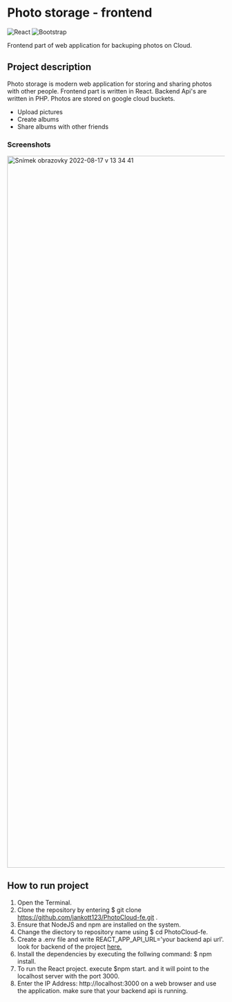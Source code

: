 # Photo storage - frontend
![React](https://img.shields.io/badge/react-%2320232a.svg?style=for-the-badge&logo=react&logoColor=%2361DAFB) ![Bootstrap](https://img.shields.io/badge/bootstrap-%23563D7C.svg?style=for-the-badge&logo=bootstrap&logoColor=white)


Frontend part of web application for backuping photos on Cloud. 

## Project description

Photo storage is modern web application for storing and sharing photos with other people. Frontend part is written in React. Backend Api's are written in PHP. Photos are stored on google cloud buckets. 

* Upload pictures
* Create albums
* Share albums with other friends


### Screenshots

<img width="1646" alt="Snímek obrazovky 2022-08-17 v 13 34 41" src="https://user-images.githubusercontent.com/32278267/185340006-3732f091-387e-43b5-a71e-eae1a35f4320.png">


## How to run project

1. Open the Terminal.
2. Clone the repository by entering $ git clone https://github.com/jankott123/PhotoCloud-fe.git .
3. Ensure that NodeJS and npm are installed on the system.
4. Change the diectory to repository name using $ cd PhotoCloud-fe.
5. Create a .env file and write REACT_APP_API_URL='your backend api url'. look for backend of the project [here.](https://github.com/jankott123/PhotoCloud-be)
6. Install the dependencies by executing the follwing command: $ npm install.
7. To run the React project. execute $npm start. and it will point to the localhost server with the port 3000.
8. Enter the IP Address: http://localhost:3000 on a web browser and use the application. make sure that your backend api is running.


